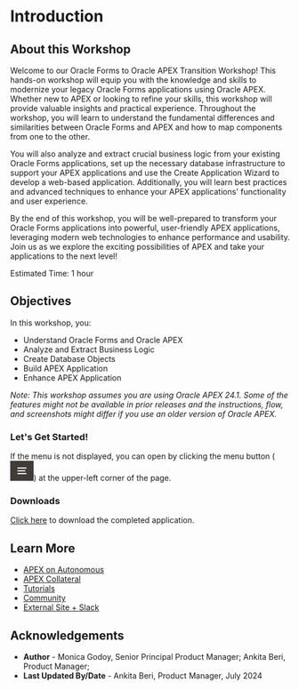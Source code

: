 # Introduction

## About this Workshop

Welcome to our Oracle Forms to Oracle APEX Transition Workshop! This hands-on workshop will equip you with the knowledge and skills to modernize your legacy Oracle Forms applications using Oracle APEX. Whether new to APEX or looking to refine your skills, this workshop will provide valuable insights and practical experience. Throughout the workshop, you will learn to understand the fundamental differences and similarities between Oracle Forms and APEX and how to map components from one to the other.

You will also analyze and extract crucial business logic from your existing Oracle Forms applications, set up the necessary database infrastructure to support your APEX applications and use the Create Application Wizard to develop a web-based application. Additionally, you will learn best practices and advanced techniques to enhance your APEX applications' functionality and user experience.

By the end of this workshop, you will be well-prepared to transform your Oracle Forms applications into powerful, user-friendly APEX applications, leveraging modern web technologies to enhance performance and usability. Join us as we explore the exciting possibilities of APEX and take your applications to the next level!

Estimated Time: 1 hour

## Objectives

In this workshop, you:

- Understand Oracle Forms and Oracle APEX
- Analyze and Extract Business Logic
- Create Database Objects
- Build APEX Application
- Enhance APEX Application

*Note: This workshop assumes you are using Oracle APEX 24.1. Some of the features might not be available in prior releases and the instructions, flow, and screenshots might differ if you use an older version of Oracle APEX.*

### **Let's Get Started!**

If the menu is not displayed, you can open by clicking the menu button (![Menu icon](images/menu-button.png)) at the upper-left corner of the page.

### Downloads

[Click here](https://c4u04.objectstorage.us-ashburn-1.oci.customer-oci.com/p/EcTjWk2IuZPZeNnD_fYMcgUhdNDIDA6rt9gaFj_WZMiL7VvxPBNMY60837hu5hga/n/c4u04/b/livelabsfiles/o/data-management-library-files/APEX_Social_Media_HOL_FINAL.zip) to download the completed application.

## Learn More

- [APEX on Autonomous](https://apex.oracle.com/autonomous)
- [APEX Collateral](https://www.oracle.com/database/technologies/appdev/apex/collateral.html)
- [Tutorials](https://apex.oracle.com/en/learn/tutorials)
- [Community](https://apex.oracle.com/community)
- [External Site + Slack](http://apex.world)

## **Acknowledgements**

- **Author** - Monica Godoy, Senior Principal Product Manager; Ankita Beri, Product Manager;
- **Last Updated By/Date** - Ankita Beri, Product Manager, July 2024
